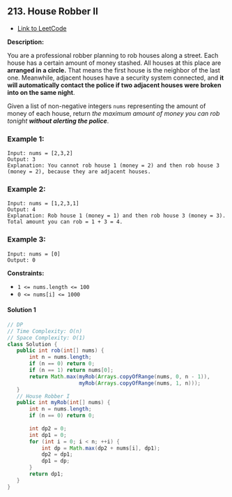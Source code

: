## 213. House Robber II

- [Link to LeetCode](https://leetcode.com/problems/house-robber-ii/)

**Description:**



You are a professional robber planning to rob houses along a street. Each house has a certain amount of money stashed. All houses at this place are **arranged in a circle.** That means the first house is the neighbor of the last one. Meanwhile, adjacent houses have a security system connected, and **it will automatically contact the police if two adjacent houses were broken into on the same night**.

Given a list of non-negative integers `nums` representing the amount of money of each house, return *the maximum amount of money you can rob tonight **without alerting the police***.



<!-- tabs:start -->

### **Example 1:**

```
Input: nums = [2,3,2]
Output: 3
Explanation: You cannot rob house 1 (money = 2) and then rob house 3 (money = 2), because they are adjacent houses.
```

### **Example 2:**

```
Input: nums = [1,2,3,1]
Output: 4
Explanation: Rob house 1 (money = 1) and then rob house 3 (money = 3).
Total amount you can rob = 1 + 3 = 4.
```

### **Example 3:**

```
Input: nums = [0]
Output: 0
```

<!-- tabs:end -->



**Constraints:**

- `1 <= nums.length <= 100`
- `0 <= nums[i] <= 1000`



<!-- tabs:start -->

#### **Solution 1**



```java
// DP
// Time Complexity: O(n)
// Space Complexity: O(1)
class Solution {
   public int rob(int[] nums) {
       int n = nums.length;
       if (n == 0) return 0;
       if (n == 1) return nums[0];       
       return Math.max(myRob(Arrays.copyOfRange(nums, 0, n - 1)),
                       myRob(Arrays.copyOfRange(nums, 1, n)));
   }
   // House Robber I
   public int myRob(int[] nums) {
       int n = nums.length;
       if (n == 0) return 0;
 
       int dp2 = 0;
       int dp1 = 0;
       for (int i = 0; i < n; ++i) {
           int dp = Math.max(dp2 + nums[i], dp1);
           dp2 = dp1;
           dp1 = dp;
       }
       return dp1;
   }
}
```



<!-- tabs:end -->




